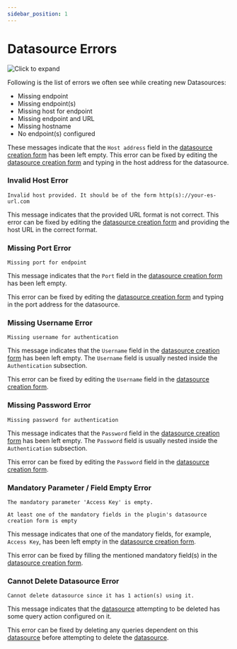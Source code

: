 ```yaml
---
sidebar_position: 1
---
```

# Datasource Errors

![Click to expand](/img/missing-endpoint-error.png)

Following is the list of errors we often see while creating new Datasources:

* Missing endpoint
* Missing endpoint(s)
* Missing host for endpoint
* Missing endpoint and URL
* Missing hostname
* No endpoint(s) configured

These messages indicate that the `Host address` field in the [datasource creation form](../../../core-concepts/connecting-to-data-sources/connecting-to-databases.md) has been left empty. This error can be fixed by editing the [datasource creation form](../../../core-concepts/connecting-to-data-sources/connecting-to-databases.md) and typing in the host address for the datasource.

### Invalid Host Error

```
Invalid host provided. It should be of the form http(s)://your-es-url.com
```

This message indicates that the provided URL format is not correct. This error can be fixed by editing the [datasource creation form](../../../core-concepts/connecting-to-data-sources/connecting-to-databases.md) and providing the host URL in the correct format.

### Missing Port Error

```
Missing port for endpoint
```

This message indicates that the `Port` field in the [datasource creation form](../../../core-concepts/connecting-to-data-sources/connecting-to-databases.md) has been left empty.

This error can be fixed by editing the [datasource creation form](../../../core-concepts/connecting-to-data-sources/connecting-to-databases.md) and typing in the port address for the datasource.

### Missing Username Error

```
Missing username for authentication
```

This message indicates that the `Username` field in the [datasource creation form](../../../core-concepts/connecting-to-data-sources/connecting-to-databases.md) has been left empty. The `Username` field is usually nested inside the `Authentication` subsection.

This error can be fixed by editing the `Username` field in the [datasource creation form](../../../core-concepts/connecting-to-data-sources/connecting-to-databases.md).

### Missing Password Error

```
Missing password for authentication
```

This message indicates that the `Password` field in the [datasource creation form](../../../core-concepts/connecting-to-data-sources/connecting-to-databases.md) has been left empty. The `Password` field is usually nested inside the `Authentication` subsection.

This error can be fixed by editing the `Password` field in the [datasource creation form](../../../core-concepts/connecting-to-data-sources/connecting-to-databases.md).

### Mandatory Parameter / Field Empty Error

```
The mandatory parameter 'Access Key' is empty.
```

```
At least one of the mandatory fields in the plugin's datasource creation form is empty
```

This message indicates that one of the mandatory fields, for example, `Access Key`, has been left empty in the [datasource creation form](../../../core-concepts/connecting-to-data-sources/connecting-to-databases.md).

This error can be fixed by filling the mentioned mandatory field(s) in the [datasource creation form](../../../core-concepts/connecting-to-data-sources/connecting-to-databases.md).

### Cannot Delete Datasource Error

```
Cannot delete datasource since it has 1 action(s) using it.
```

This message indicates that the [datasource](../../../reference/datasources/) attempting to be deleted has some query action configured on it.

This error can be fixed by deleting any queries dependent on this [datasource](../../../reference/datasources/) before attempting to delete the [datasource](../../../reference/datasources/).
